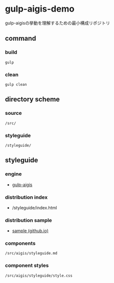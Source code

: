 # gulp-aigis-demo

gulp-aigisの挙動を理解するための最小構成リポジトリ

## command

### build

```
gulp
```

### clean

```
gulp clean
```

## directory scheme

### source

`/src/`

### styleguide

`/styleguide/`


## styleguide

### engine

- [gulp-aigis](https://www.npmjs.com/package/gulp-aigis)

### distribution index

- /styleguide/index.html

### distribution sample

- [sample (github.io)](https://sekiyaeiji.github.io/gulp-aigis-demo/styleguide/category/component/index.html)

### components

`/src/aigis/styleguide.md`

### component styles

`/src/aigis/styleguide/style.css`














